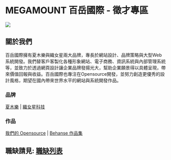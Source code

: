 # MEGAMOUNT 百岳國際 - 徵才專區

![](https://avatars2.githubusercontent.com/u/17608213?s=150)

## 關於我們

百岳國際擁有夏⽊樂與織女星兩大品牌，專長於網站設計、品牌策略與大型Web系統開發。我們替客戶客製化各種形象網站、電子商務、資訊系統與內部管理系統等，並致力於透過網頁設計讓企業品牌發揚光大，幫助企業願景得以具體呈現，帶來價值回報與收益。百岳國際也專注在Opensource開發，並努力創造更優秀的設計風格，期望在國內帶來世界水平的網站與系統開發作品。

### 品牌

[夏木樂](https://simular.co/) | [織女星科技](https://lyrasoft.net/)

### 作品

[我們的 Opensource](https://lyrasoft.net/tw/opensource.html) | [Behanse 作品集](https://www.behance.net/simular)

## 職缺請見: [職缺列表](https://github.com/lyrasoft/jobs/issues)
